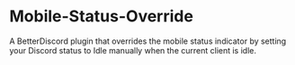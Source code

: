 # Mobile-Status-Override
A BetterDiscord plugin that overrides the mobile status indicator by setting your Discord status to Idle manually when the current client is idle.
